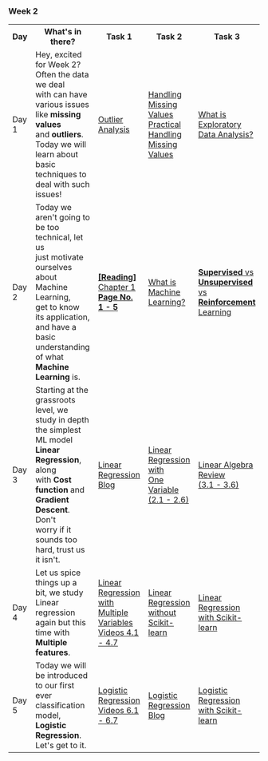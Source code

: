 ### Week 2

<table>
    <tr>
        <tr>
        <th>Day</th>
        <th>What's in there?</th>
        <th>Task 1</th>
        <th>Task 2</th>
        <th>Task 3</th>          
    </tr>
    <tr>
        <td>Day 1</td>
        <td>Hey, excited for Week 2? Often the data we deal<br>with can have various issues like <strong>missing values</strong><br>and <strong>outliers</strong>. Today we will learn about basic<br>techniques to deal with such issues!</td>
        <td>
            <a target="_blank" href='https://www.youtube.com/watch?v=rzR_cKnkD18'>Outlier Analysis <i class="fas fa-external-link-alt"></i></a>
        </td>
        <td>
            <a target="_blank" href='https://www.youtube.com/watch?v=P_iMSYQnqac'>Handling Missing Values <i class="fas fa-external-link-alt"></i></a>
            <br/>
            <a target="_blank" href='https://www.kaggle.com/debarshichanda/handling-missing-values'>Practical Handling Missing <br>Values <i class="fas fa-external-link-alt"></i></a>
        </td>
        <td>
            <a target="_blank" href='https://towardsdatascience.com/exploratory-data-analysis-8fc1cb20fd15'>What is Exploratory <br>Data Analysis? <i class="fas fa-external-link-alt"></i></a>
        </td>
    </tr>
    <tr>
        <td>Day 2</td>
        <td>Today we aren't going to be too technical, let us <br>just motivate ourselves about Machine Learning, <br>get to know its application, and have a basic <br>understanding of what <strong>Machine Learning</strong> is.</td>
        <td>
            <a target="_blank" href='https://drive.google.com/file/d/1NCgTcIRcGDpeGS5lnnifpvSpB8mr47PP/view'><strong>[Reading]</strong> Chapter 1<br/> <strong>Page No.  1 - 5</strong>  <i class="fas fa-external-link-alt"></i></a>
        </td>
        <td>
            <a target="_blank" href='https://www.youtube.com/watch?v=f_uwKZIAeM0'>What is Machine Learning? <i class="fas fa-external-link-alt"></i></a>
        </td>
        <td>
            <a target="_blank" href='https://www.youtube.com/watch?v=xtOg44r6dsE'><strong>Supervised</strong> vs <Br><strong>Unsupervised</strong> vs <br><strong>Reinforcement</strong> Learning <i class="fas fa-external-link-alt"></i></a>
        </td>
    </tr>
    <tr>
        <td>Day 3</td>
        <td>Starting at the grassroots level, we study in depth<br>the simplest ML model <strong>Linear Regression</strong>, along<br>with <strong>Cost function</strong> and <strong>Gradient Descent</strong>. Don't <br>worry if it sounds too hard, trust us it isn't.</td>
        <td>
            <a target="_blank" href='https://towardsdatascience.com/everything-you-need-to-know-about-linear-regression-b791e8f4bd7a'>Linear Regression Blog <i class="fas fa-external-link-alt"></i></a>
        </td>
        <td>
            <a target="_blank" href='https://www.youtube.com/watch?v=kHwlB_j7Hkc&list=PLLssT5z_DsK-h9vYZkQkYNWcItqhlRJLN&index=4'>Linear Regression with <br>One Variable (2.1 - 2.6) <i class="fas fa-external-link-alt"></i></a>
        </td>
        <td>
            <a target="_blank" href='https://www.youtube.com/watch?v=Dft1cqjwlXE&list=PLLssT5z_DsK-h9vYZkQkYNWcItqhlRJLN&index=12'>Linear Algebra Review <br>(3.1 - 3.6)  <i class="fas fa-external-link-alt"></i></a>
        </td>
    </tr>
    <tr>
        <td>Day 4</td>
        <td>Let us spice things up a bit, we study Linear <br>regression again but this time with <strong>Multiple <br>features</strong>.</td>
        <td>
            <a target="_blank" href='https://www.youtube.com/watch?v=Q4GNLhRtZNc&list=PLLssT5z_DsK-h9vYZkQkYNWcItqhlRJLN&index=18'>Linear Regression with <br>Multiple Variables<br/> Videos 4.1 - 4.7 <i class="fas fa-external-link-alt"></i></a>
        </td>
        <td>
            <a target="_blank" href='https://inria.github.io/scikit-learn-mooc/python_scripts/linear_regression_without_sklearn.html'>Linear Regression <br>without Scikit-learn <i class="fas fa-external-link-alt"></i></a>
        </td>
        <td>
            <a target="_blank" href='https://inria.github.io/scikit-learn-mooc/python_scripts/linear_regression_in_sklearn.html'>Linear Regression <br>with Scikit-learn <i class="fas fa-external-link-alt"></i></a>
        </td>
    </tr>
    <tr>
        <td>Day 5</td>
        <td>Today we will be introduced to our first ever <br>classification model, <strong>Logistic Regression</strong>. <br>Let's get to it.</td>
        <td>
            <a target="_blank" href='https://www.youtube.com/watch?v=Q4GNLhRtZNc&list=PLLssT5z_DsK-h9vYZkQkYNWcItqhlRJLN&index=32'>Logistic Regression<br/> Videos 6.1 - 6.7 <i class="fas fa-external-link-alt"></i></a>
        </td>
        <td>
            <a target="_blank" href='https://towardsdatascience.com/introduction-to-logistic-regression-66248243c148'>Logistic Regression Blog <i class="fas fa-external-link-alt"></i></a>
        </td>
        <td>
            <a target="_blank" href='https://www.youtube.com/watch?v=71iXeuKFcQM&t=5s&ab_channel=MichaelGalarnyk'>Logistic Regression <br>with Scikit-learn <i class="fas fa-external-link-alt"></i></a>
        </td>
    </tr>
</table>

